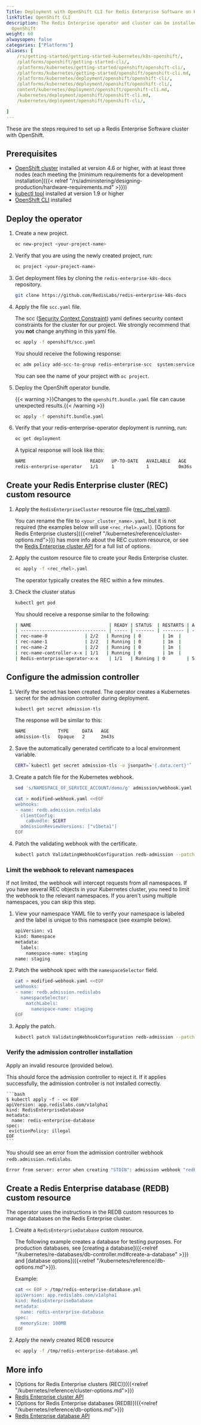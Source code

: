 ```yaml
---
Title: Deployment with OpenShift CLI for Redis Enterprise Software on Kubernetes
linkTitle: OpenShift CLI
description: The Redis Enterprise operator and cluster can be installed via CLI tools
  OpenShift
weight: 60
alwaysopen: false
categories: ["Platforms"]
aliases: [
    /rs/getting-started/getting-started-kubernetes/k8s-openshift/, 
    /platforms/openshift/getting-started-cli/,
    /platforms/kubernetes/getting-started/openshift/openshift-cli/,
    /platforms/kubernetes/getting-started/openshift/openshift-cli.md,
    /platforms/kubernetes/deployment/openshift/openshift-cli/,
    /platforms/kubernetes/deployment/openshift/openshift-cli/,
    content/kubernetes/deployment/openshift/openshift-cli.md,
    /kubernetes/deployment/openshift/openshift-cli.md,
    /kubernetes/deployment/openshift/openshift-cli/,

]
---
```

These are the steps required to set up a Redis Enterprise Software
cluster with OpenShift.

## Prerequisites

- [OpenShift cluster](https://docs.openshift.com/container-platform/4.8/installing/index.html) installed at version 4.6 or higher, with at least three nodes (each meeting the [minimum requirements for a development installation]({{< relref "/rs/administering/designing-production/hardware-requirements.md" >}}))
- [kubectl tool](https://kubernetes.io/docs/tasks/tools/install-kubectl/)  installed at version 1.9 or higher
- [OpenShift CLI](https://docs.openshift.com/container-platform/4.8/cli_reference/openshift_cli/getting-started-cli.html) installed

## Deploy the operator

1. Create a new project.

    ```bash
    oc new-project <your-project-name> 
    ```

1. Verify that you are using the newly created project, run:

    ```bash
    oc project <your-project-name>
    ```

1. Get deployment files by cloning the `redis-enterprise-k8s-docs` repository.

    ```bash
    git clone https://github.com/RedisLabs/redis-enterprise-k8s-docs
    ```

1. Apply the file `scc.yaml` file.

     The scc ([Security Context Constraint](https://docs.openshift.com/container-platform/4.8/authentication/managing-security-context-constraints.html)) yaml defines security context constraints for the cluster for our project. We strongly recommend that you **not** change anything in this yaml file.

    ```bash
    oc apply -f openshift/scc.yaml
    ```

    You should receive the following response:

    ```bash
    oc adm policy add-scc-to-group redis-enterprise-scc  system:serviceaccounts:<project-name>
    ```

    You can see the name of your project with `oc project`.

1. Deploy the OpenShift operator bundle.

    {{< warning >}}Changes to the `openshift.bundle.yaml` file can cause unexpected results.{{< /warning >}}

    ```bash
    oc apply -f openshift.bundle.yaml
    ```

1. Verify that your redis-enterprise-operator deployment is running, run:

    ```bash
    oc get deployment
    ```

    A typical response will look like this:

    ```bash
    NAME                        READY   UP-TO-DATE   AVAILABLE   AGE
    redis-enterprise-operator   1/1     1            1           0m36s
    ```

## Create your Redis Enterprise cluster (REC) custom resource

1. Apply the `RedisEnterpriseCluster` resource file ([rec_rhel.yaml](https://github.com/RedisLabs/redis-enterprise-k8s-docs/blob/master/openshift/rec_rhel.yaml)).

    You can rename the file to `<your_cluster_name>.yaml`, but it is not required (the examples below will use `<rec_rhel>.yaml`). [Options for Redis Enterprise clusters]({{<relref "/kubernetes/reference/cluster-options.md">}}) has more info about the REC custom resource, or see the [Redis Enterprise cluster API](https://github.com/RedisLabs/redis-enterprise-k8s-docs/blob/master/redis_enterprise_cluster_api.md) for a full list of options.

1. Apply the custom resource file to create your Redis Enterprise cluster.

    ```bash
    oc apply -f <rec_rhel>.yaml
    ```

    The operator typically creates the REC within a few minutes.

1. Check the cluster status

    ```bash
    kubectl get pod
    ```

    You should receive a response similar to the following:
    
    ```bash
    | NAME                             | READY | STATUS  | RESTARTS | AGE |
    | -------------------------------- | ----- | ------- | -------- | --- |
    | rec-name-0              | 2/2   | Running | 0        | 1m  |
    | rec-name-1              | 2/2   | Running | 0        | 1m  |
    | rec-name-2              | 2/2   | Running | 0        | 1m  |
    | rec-name-controller-x-x | 1/1   | Running | 0        | 1m  |
    | Redis-enterprise-operator-x-x    | 1/1   | Running | 0        | 5m  |
    ```

## Configure the admission controller

1. Verify the secret has been created.
   The operator creates a Kubernetes secret for the admission controller during deployment.

      ```bash
      kubectl get secret admission-tls
      ```

    The response will be similar to this:

    ```bash
    NAME            TYPE     DATA   AGE
    admission-tls   Opaque   2      2m43s
    ```

1. Save the automatically generated certificate to a local environment variable.

    ```bash
    CERT=`kubectl get secret admission-tls -o jsonpath='{.data.cert}'`
    ```

1. Create a patch file for the Kubernetes webhook.

    ```bash
    sed 's/NAMESPACE_OF_SERVICE_ACCOUNT/demo/g' admission/webhook.yaml | kubectl create -f -

    cat > modified-webhook.yaml <<EOF
    webhooks:
    - name: redb.admission.redislabs
      clientConfig:
        caBundle: $CERT
      admissionReviewVersions: ["v1beta1"]
    EOF
    ```

1. Patch the validating webhook with the certificate. 

    ```sh
    kubectl patch ValidatingWebhookConfiguration redb-admission --patch "$(cat modified-webhook.yaml)"
    ```

### Limit the webhook to relevant namespaces

If not limited, the webhook will intercept requests from all namespaces. If you have several REC objects in your Kubernetes cluster, you need to limit the webhook to the relevant namespaces. If you aren't using multiple namespaces, you can skip this step.

1. View your namespace YAML file to verify your namespace is labeled and the label is unique to this namespace (see example below).

    ```bash
    apiVersion: v1
    kind: Namespace
    metadata:
      labels:
        namespace-name: staging
    name: staging
    ```

1. Patch the webhook spec with the `namespaceSelector` field. 
    ```bash
    cat > modified-webhook.yaml <<EOF
    webhooks:
    - name: redb.admission.redislabs
      namespaceSelector:
        matchLabels:
          namespace-name: staging
    EOF

    ```

1. Apply the patch.

    ```bash
    kubectl patch ValidatingWebhookConfiguration redb-admission --patch "$(cat modified-webhook.yaml)"
    ```

### Verify the admission controller installation

Apply an invalid resource (provided below).

This should force the admission controller to reject it. If it applies successfully, the admission controller is not installed correctly.

    ```bash
    $ kubectl apply -f - << EOF
    apiVersion: app.redislabs.com/v1alpha1
    kind: RedisEnterpriseDatabase
    metadata:
      name: redis-enterprise-database
    spec:
     evictionPolicy: illegal
    EOF
    ```

You should see an error from the admission controller webhook `redb.admission.redislabs`.
  
  ```bash
  Error from server: error when creating "STDIN": admission webhook "redb.admission.redislabs" denied the request: eviction_policy: u'illegal' is not one of [u'volatile-lru', u'volatile-ttl', u'volatile-random', u'allkeys-lru', u'allkeys-random', u'noeviction', u'volatile-lfu', u'allkeys-lfu']
  ```

## Create a Redis Enterprise database (REDB) custom resource

The operator uses the instructions in the REDB custom resources to manage databases on the Redis Enterprise cluster.

1. Create a `RedisEnterpriseDatabase` custom resource.

    The following example creates a database for testing purposes. For production databases, see [creating a database]({{<relref "/kubernetes/re-databases/db-controller.md#create-a-database" >}}) and [database options]({{<relref "/kubernetes/reference/db-options.md">}}).

    Example:
      ```bash
      cat << EOF > /tmp/redis-enterprise-database.yml
      apiVersion: app.redislabs.com/v1alpha1
      kind: RedisEnterpriseDatabase
      metadata:
        name: redis-enterprise-database
      spec:
        memorySize: 100MB
      EOF
      ```

1. Apply the newly created REDB resource

    ```bash
    oc apply -f /tmp/redis-enterprise-database.yml
    ```

## More info

- [Options for Redis Enterprise clusters (REC)]({{<relref "/kubernetes/reference/cluster-options.md">}})
- [Redis Enterprise cluster API](https://github.com/RedisLabs/redis-enterprise-k8s-docs/blob/master/redis_enterprise_cluster_api.md)
- [Options for Redis Enterprise databases (REDB)]({{<relref "/kubernetes/reference/db-options.md">}})
- [Redis Enterprise database API](https://github.com/RedisLabs/redis-enterprise-k8s-docs/blob/master/redis_enterprise_database_api.md)

